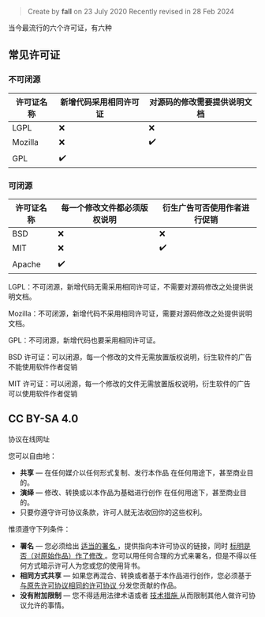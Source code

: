 > Create by **fall** on 23 July 2020
> Recently revised in 28 Feb 2024

当今最流行的六个许可证，有六种

## 常见许可证

### 不可闭源

| 许可证名称 | 新增代码采用相同许可证 | 对源码的修改需要提供说明文档 |
| ---------- | ---------------------- | ---------------------------- |
| LGPL       | :x:                    | :x:                          |
| Mozilla    | :x:                    | :heavy_check_mark:           |
| GPL        | :heavy_check_mark:     |                              |

### 可闭源

| 许可证名称 | 每一个修改文件都必须版权说明 | 衍生广告可否使用作者进行促销 |
| ---------- | ---------------------------- | ---------------------------- |
| BSD        | :x:                          | :x:                          |
| MIT        | :x:                          | :heavy_check_mark:           |
| Apache     | :heavy_check_mark:           |                              |



LGPL：不可闭源，新增代码无需采用相同许可证，不需要对源码修改之处提供说明文档。

Mozilla：不可闭源，新增代码不采用相同许可证，需要对源码修改之处提供说明文档。

GPL：不可闭源，新增代码也要采用相同许可证。

BSD 许可证：可以闭源，每一个修改的文件无需放置版权说明，衍生软件的广告不能使用软件作者促销

MIT 许可证：可以闭源，每一个修改的文件无需放置版权说明，衍生软件的广告可以使用软件作者促销

## CC BY-SA 4.0

协议在线网址

您可以自由地：

- **共享** — 在任何媒介以任何形式复制、发行本作品 在任何用途下，甚至商业目的。
- **演绎** — 修改、转换或以本作品为基础进行创作 在任何用途下，甚至商业目的。
- 只要你遵守许可协议条款，许可人就无法收回你的这些权利。

惟须遵守下列条件：

- **署名** — 您必须给出 [ 适当的署名 ](https://creativecommons.org/licenses/by-sa/4.0/deed.zh-hans#ref-appropriate-credit) ，提供指向本许可协议的链接，同时 [ 标明是否（对原始作品）作了修改 ](https://creativecommons.org/licenses/by-sa/4.0/deed.zh-hans#ref-indicate-changes) 。您可以用任何合理的方式来署名，但是不得以任何方式暗示许可人为您或您的使用背书。
- **相同方式共享** — 如果您再混合、转换或者基于本作品进行创作，您必须基于 [ 与原先许可协议相同的许可协议 ](https://creativecommons.org/licenses/by-sa/4.0/deed.zh-hans#ref-same-license) 分发您贡献的作品。
- **没有附加限制** — 您不得适用法律术语或者 [ 技术措施 ](https://creativecommons.org/licenses/by-sa/4.0/deed.zh-hans#ref-technological-measures) 从而限制其他人做许可协议允许的事情。
